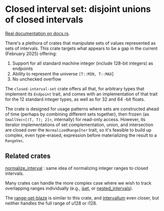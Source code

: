 Closed interval set: disjoint unions of closed intervals
========================================================

[Real documentation on docs.rs](https://docs.rs/closed-interval-set).

There's a plethora of crates that manipulate sets of values
represented as sets of intervals.  This crate targets what appears to
be a gap in the current (February 2025) offering:

1. Support for all standard machine integer (include 128-bit integers)
   as endpoints
2. Ability to represent the universe `[T::MIN, T::MAX`]
3. No unchecked overflow

The `closed-interval-set` crate offers all that, for arbitrary types
that implement its `Endpoint` trait, and comes with an implementation
of that trait for the 12 standard integer types, as well as for 32 and
64 -bit floats.

The crate is designed for usage patterns where sets are constructed
ahead of time (perhaps by combining different sets together), then
frozen (as `SmallVec<[(T, T); 2]>`, internally) for read-only access.
However, its iterator implementations of set complementation, union,
and intersection are closed over the `NormalizedRangeIter` trait, so
it's feasible to build up complex, even type-erased, expression before
materializing the result to a `RangeVec`.

Related crates
--------------

[normalize\_interval](https://crates.io/crates/normalize_interval) : same idea of normalizing
integer ranges to closed intervals.

Many crates can handle the more complex case where we wish to track
overlapping ranges individually (e.g., [iset](https://crates.io/crates/iset),
or [nested_intervals](https://crates.io/crates/nested_intervals)).

The [range-set-blaze](https://crates.io/crates/range-set-blaze) is
similar to this crate, and [intervallum](https://crates.io/crates/intervallum)
even closer, but neither handles the full range of u128 or i128.
